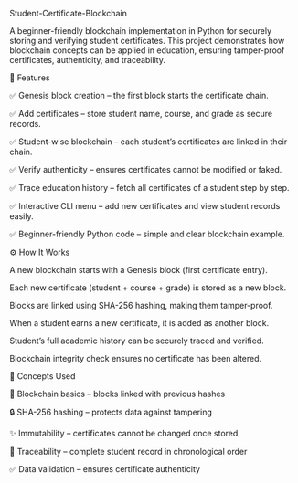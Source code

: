 Student-Certificate-Blockchain

A beginner-friendly blockchain implementation in Python for securely storing and verifying student certificates.
This project demonstrates how blockchain concepts can be applied in education, ensuring tamper-proof certificates, authenticity, and traceability.

🚀 Features

✅ Genesis block creation – the first block starts the certificate chain.

✅ Add certificates – store student name, course, and grade as secure records.

✅ Student-wise blockchain – each student’s certificates are linked in their chain.

✅ Verify authenticity – ensures certificates cannot be modified or faked.

✅ Trace education history – fetch all certificates of a student step by step.

✅ Interactive CLI menu – add new certificates and view student records easily.

✅ Beginner-friendly Python code – simple and clear blockchain example.

⚙ How It Works

A new blockchain starts with a Genesis block (first certificate entry).

Each new certificate (student + course + grade) is stored as a new block.

Blocks are linked using SHA-256 hashing, making them tamper-proof.

When a student earns a new certificate, it is added as another block.

Student’s full academic history can be securely traced and verified.

Blockchain integrity check ensures no certificate has been altered.

🔑 Concepts Used

🧱 Blockchain basics – blocks linked with previous hashes

🔒 SHA-256 hashing – protects data against tampering

✨ Immutability – certificates cannot be changed once stored

📜 Traceability – complete student record in chronological order

✅ Data validation – ensures certificate authenticity
